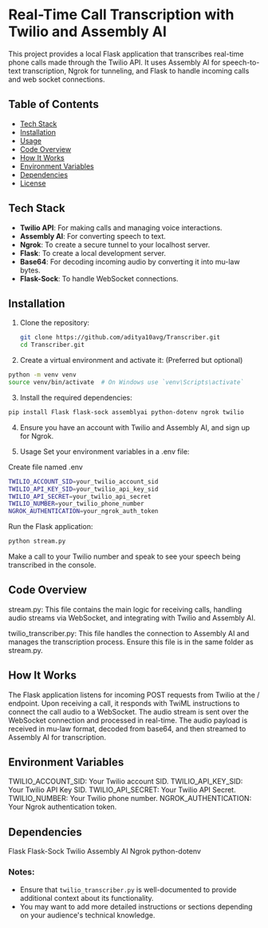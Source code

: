 # Real-Time Call Transcription with Twilio and Assembly AI

This project provides a local Flask application that transcribes real-time phone calls made through the Twilio API. It uses Assembly AI for speech-to-text transcription, Ngrok for tunneling, and Flask to handle incoming calls and web socket connections.

## Table of Contents
- [Tech Stack](#tech-stack)
- [Installation](#installation)
- [Usage](#usage)
- [Code Overview](#code-overview)
- [How It Works](#how-it-works)
- [Environment Variables](#environment-variables)
- [Dependencies](#dependencies)
- [License](#license)

## Tech Stack

- **Twilio API**: For making calls and managing voice interactions.
- **Assembly AI**: For converting speech to text.
- **Ngrok**: To create a secure tunnel to your localhost server.
- **Flask**: To create a local development server.
- **Base64**: For decoding incoming audio by converting it into mu-law bytes.
- **Flask-Sock**: To handle WebSocket connections.

## Installation

1. Clone the repository:

   ```bash
   git clone https://github.com/aditya10avg/Transcriber.git
   cd Transcriber.git
   ```
2. Create a virtual environment and activate it: (Preferred but optional)

```bash
python -m venv venv
source venv/bin/activate  # On Windows use `venv\Scripts\activate`
```

3. Install the required dependencies:

``` bash
pip install Flask flask-sock assemblyai python-dotenv ngrok twilio
```

4. Ensure you have an account with Twilio and Assembly AI, and sign up for Ngrok.

5. Usage
Set your environment variables in a .env file:

Create file named .env
```bash
TWILIO_ACCOUNT_SID=your_twilio_account_sid
TWILIO_API_KEY_SID=your_twilio_api_key_sid
TWILIO_API_SECRET=your_twilio_api_secret
TWILIO_NUMBER=your_twilio_phone_number
NGROK_AUTHENTICATION=your_ngrok_auth_token
```

Run the Flask application:
```bash
python stream.py
```

Make a call to your Twilio number and speak to see your speech being transcribed in the console.

## Code Overview
stream.py: This file contains the main logic for receiving calls, handling audio streams via WebSocket, and integrating with Twilio and Assembly AI.

twilio_transcriber.py: This file handles the connection to Assembly AI and manages the transcription process. Ensure this file is in the same folder as stream.py.

## How It Works
The Flask application listens for incoming POST requests from Twilio at the / endpoint.
Upon receiving a call, it responds with TwiML instructions to connect the call audio to a WebSocket.
The audio stream is sent over the WebSocket connection and processed in real-time.
The audio payload is received in mu-law format, decoded from base64, and then streamed to Assembly AI for transcription.


## Environment Variables
TWILIO_ACCOUNT_SID: Your Twilio account SID.
TWILIO_API_KEY_SID: Your Twilio API Key SID.
TWILIO_API_SECRET: Your Twilio API Secret.
TWILIO_NUMBER: Your Twilio phone number.
NGROK_AUTHENTICATION: Your Ngrok authentication token.


## Dependencies
Flask
Flask-Sock
Twilio
Assembly AI
Ngrok
python-dotenv


### Notes:

- Ensure that `twilio_transcriber.py` is well-documented to provide additional context about its functionality.
- You may want to add more detailed instructions or sections depending on your audience's technical knowledge.
